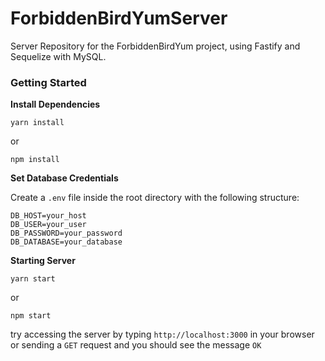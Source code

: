 # ForbiddenBirdYumServer

Server Repository for the ForbiddenBirdYum project, using Fastify and Sequelize with MySQL.

### Getting Started

**Install Dependencies**

```yarn install```

or

```npm install```

**Set Database Credentials**

Create a ```.env``` file inside the root directory with the following structure:
```
DB_HOST=your_host
DB_USER=your_user
DB_PASSWORD=your_password
DB_DATABASE=your_database
```

**Starting Server**

```yarn start```

or

```npm start```

try accessing the server by typing ```http://localhost:3000``` in your browser or sending a ```GET``` request and 
you should see the message ```OK```
